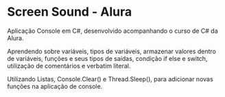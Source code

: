 # Screen Sound - Alura

Aplicação Console em C#, desenvolvido acompanhando o curso de C# da Alura.

Aprendendo sobre variáveis, tipos de variáveis, armazenar valores dentro de variáveis, funções e seus tipos de saídas, condição if else e switch, utilização de comentários e verbatim literal.

Utilizando Listas, Console.Clear() e Thread.Sleep(), para adicionar novas funções na aplicação de console.
